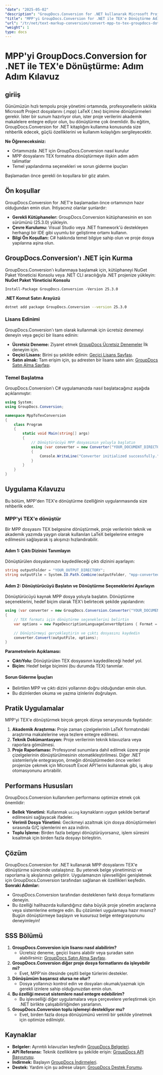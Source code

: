 ```yaml
---
"date": "2025-05-02"
"description": "GroupDocs.Conversion for .NET kullanarak Microsoft Project dosyalarını (MPP) LaTeX'e (TEX) nasıl dönüştüreceğinizi öğrenin. Bu kılavuz ayrıntılı adımlar ve ipuçları sunar."
"title": "MPP'yi GroupDocs.Conversion for .NET ile TEX'e Dönüştürme Adım Adım Kılavuz"
"url": "/tr/net/text-markup-conversion/convert-mpp-to-tex-groupdocs-dotnet/"
"weight": 1
type: docs
---
```

# MPP'yi GroupDocs.Conversion for .NET ile TEX'e Dönüştürme: Adım Adım Kılavuz
## giriiş
Günümüzün hızlı tempolu proje yönetimi ortamında, profesyonellerin sıklıkla Microsoft Project dosyalarını (.mpp) LaTeX (.tex) biçimine dönüştürmeleri gerekir. İster bir sunum hazırlıyor olun, ister proje verilerini akademik makalelere entegre ediyor olun, bu dönüştürme çok önemlidir. Bu eğitim, GroupDocs.Conversion for .NET kitaplığını kullanma konusunda size rehberlik edecek, güçlü özelliklerini ve kullanım kolaylığını sergileyecektir.

**Ne Öğreneceksiniz:**
- Ortamınızda .NET için GroupDocs.Conversion nasıl kurulur
- MPP dosyalarını TEX formatına dönüştürmeye ilişkin adım adım talimatlar
- Temel yapılandırma seçenekleri ve sorun giderme ipuçları

Başlamadan önce gerekli ön koşullara bir göz atalım.
## Ön koşullar
GroupDocs.Conversion for .NET'e başlamadan önce ortamınızın hazır olduğundan emin olun. İhtiyacınız olanlar şunlardır:
- **Gerekli Kütüphaneler:** GroupDocs.Conversion kütüphanesinin en son sürümünü (25.3.0) yükleyin.
- **Çevre Kurulumu:** Visual Studio veya .NET framework'ü destekleyen herhangi bir IDE gibi uyumlu bir geliştirme ortamı kullanın.
- **Bilgi Ön Koşulları:** C# hakkında temel bilgiye sahip olun ve proje dosya yapılarına aşina olun.
## GroupDocs.Conversion'ı .NET için Kurma
GroupDocs.Conversion'ı kullanmaya başlamak için, kütüphaneyi NuGet Paket Yöneticisi Konsolu veya .NET CLI aracılığıyla .NET projenize yükleyin:
**NuGet Paket Yöneticisi Konsolu**
```shell
Install-Package GroupDocs.Conversion -Version 25.3.0
```
**.NET Komut Satırı Arayüzü**
```bash
dotnet add package GroupDocs.Conversion --version 25.3.0
```
### Lisans Edinimi
GroupDocs.Conversion'ı tam olarak kullanmak için ücretsiz denemeyi deneyin veya geçici bir lisans edinin:
- **Ücretsiz Deneme:** Ziyaret etmek [GroupDocs Ücretsiz Denemeler](https://releases.groupdocs.com/conversion/net/) İlk deneyim için.
- **Geçici Lisans:** Birini şu şekilde edinin: [Geçici Lisans Sayfası](https://purchase.groupdocs.com/temporary-license/).
- **Satın almak:** Tam erişim için, şu adresten bir lisans satın alın: [GroupDocs Satın Alma Sayfası](https://purchase.groupdocs.com/buy).
### Temel Başlatma
GroupDocs.Conversion'ı C# uygulamanızda nasıl başlatacağınız aşağıda açıklanmıştır:
```csharp
using System;
using GroupDocs.Conversion;

namespace MppToTexConversion
{
    class Program
    {
        static void Main(string[] args)
        {
            // Dönüştürücüyü MPP dosyasının yoluyla başlatın
            using (var converter = new Converter("YOUR_DOCUMENT_DIRECTORY\sample.mpp"))
            {
                Console.WriteLine("Converter initialized successfully.");
            }
        }
    }
}
```
## Uygulama Kılavuzu
Bu bölüm, MPP'den TEX'e dönüştürme özelliğinin uygulanmasında size rehberlik eder.
### MPP'yi TEX'e dönüştür
Bir MPP dosyasını TEX belgesine dönüştürmek, proje verilerinin teknik ve akademik yazımda yaygın olarak kullanılan LaTeX belgelerine entegre edilmesini sağlayarak iş akışınızı hızlandırabilir.
#### Adım 1: Çıktı Dizinini Tanımlayın
Dönüştürülen dosyalarınızın kaydedileceği çıktı dizinini ayarlayın:
```csharp
string outputFolder = "YOUR_OUTPUT_DIRECTORY";
string outputFile = System.IO.Path.Combine(outputFolder, "mpp-converted-to.tex");
```
#### Adım 2: Dönüştürücüyü Başlatın ve Dönüştürme Seçeneklerini Ayarlayın
Dönüştürücüyü kaynak MPP dosya yoluyla başlatın. Dönüştürme seçeneklerini, hedef biçim olarak TEX'i belirtecek şekilde yapılandırın:
```csharp
using (var converter = new GroupDocs.Conversion.Converter("YOUR_DOCUMENT_DIRECTORY\sample.mpp"))
{
    // TEX formatı için dönüştürme seçeneklerini belirtin
    var options = new PageDescriptionLanguageConvertOptions { Format = GroupDocs.Conversion.FileTypes.PageDescriptionLanguageFileType.Tex };
    
    // Dönüştürmeyi gerçekleştirin ve çıktı dosyasını kaydedin
    converter.Convert(outputFile, options);
}
```
**Parametrelerin Açıklaması:**
- **ÇıktıYolu:** Dönüştürülen TEX dosyasının kaydedileceği hedef yol.
- **Biçim:** Hedef belge biçimini (bu durumda TEX) tanımlar.
#### Sorun Giderme İpuçları
- Belirtilen MPP ve çıktı dizini yollarının doğru olduğundan emin olun.
- Bu dizinlerden okuma ve yazma izinlerini doğrulayın.
## Pratik Uygulamalar
MPP'yi TEX'e dönüştürmek birçok gerçek dünya senaryosunda faydalıdır:
1. **Akademik Araştırma:** Proje zaman çizelgelerinin LaTeX formatındaki araştırma makalelerine veya tezlere entegre edilmesi.
2. **Teknik Dokümantasyon:** Proje verilerinin teknik kılavuzlara veya raporlara gömülmesi.
3. **Proje Raporlaması:** Profesyonel sunumlara dahil edilmek üzere proje çizelgelerinin dönüştürülmesinin otomatikleştirilmesi.
Diğer .NET sistemleriyle entegrasyon, örneğin dönüştürmeden önce verileri projenize çekmek için Microsoft Excel API'lerini kullanmak gibi, iş akışı otomasyonunu artırabilir.
## Performans Hususları
GroupDocs.Conversion kullanırken performansı optimize etmek çok önemlidir:
- **Bellek Yönetimi:** Kullanmak `using` kaynakların uygun şekilde bertaraf edilmesini sağlayacak ifadeler.
- **Verimli Dosya Yönetimi:** Gecikmeyi azaltmak için dosya dönüştürmeleri sırasında G/Ç işlemlerini en aza indirin.
- **Toplu İşleme:** Birden fazla belgeyi dönüştürüyorsanız, işlem süresini kısaltmak için birden fazla dosyayı birleştirin.
## Çözüm
GroupDocs.Conversion for .NET kullanarak MPP dosyalarını TEX'e dönüştürme sürecinde ustalaştınız. Bu yetenek belge yönetiminizi ve raporlama iş akışlarınızı geliştirir. Uygulamanızın işlevselliğini genişletmek için GroupDocs.Conversion tarafından sağlanan ek özellikleri keşfedin.
**Sonraki Adımlar:**
- GroupDocs.Conversion tarafından desteklenen farklı dosya formatlarını deneyin.
- Bu özelliği halihazırda kullandığınız daha büyük proje yönetim araçlarına veya sistemlerine entegre edin.
Bu çözümleri uygulamaya hazır mısınız? Bugün dönüştürmeye başlayın ve kusursuz belge entegrasyonunu deneyimleyin!
## SSS Bölümü
1. **GroupDocs.Conversion için lisansı nasıl alabilirim?**
   - Ücretsiz deneme, geçici lisans alabilir veya şuradan satın alabilirsiniz: [GroupDocs Satın Alma Sayfası](https://purchase.groupdocs.com/buy).
2. **GroupDocs.Conversion diğer proje dosya formatlarını da işleyebilir mi?**
   - Evet, MPP'nin ötesinde çeşitli belge türlerini destekler.
3. **Dönüşümüm başarısız olursa ne olur?**
   - Dosya yollarınızı kontrol edin ve dosyaları okumak/yazmak için gerekli izinlere sahip olduğunuzdan emin olun.
4. **Bu özelliği mevcut sistemlere nasıl entegre edebilirim?**
   - Bu işlevselliği diğer uygulamalara veya çerçevelere yerleştirmek için .NET birlikte çalışabilirliğinden yararlanın.
5. **GroupDocs.Conversion toplu işlemeyi destekliyor mu?**
   - Evet, birden fazla dosya dönüşümünü verimli bir şekilde yönetmek için optimize edilmiştir.
## Kaynaklar
- **Belgeler:** Ayrıntılı kılavuzları keşfedin [GroupDocs Belgeleri](https://docs.groupdocs.com/conversion/net/).
- **API Referansı:** Teknik özelliklere şu şekilde erişin: [GroupDocs API Başvurusu](https://reference.groupdocs.com/conversion/net/).
- **İndirmek:** Başlayın [GroupDocs İndirmeleri](https://releases.groupdocs.com/conversion/net/).
- **Destek:** Yardım için şu adrese ulaşın: [GroupDocs Destek Forumu](https://forum.groupdocs.com/c/conversion/10).